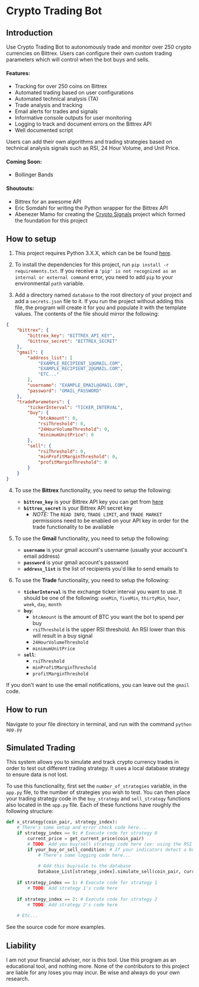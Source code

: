 # Crypto Trading Bot

## Introduction

Use Crypto Trading Bot to autonomously trade and monitor over 250 crypto currencies on Bittrex. Users can configure their
own custom trading parameters which will control when the bot buys and sells.

#### Features:
* Tracking for over 250 coins on Bittrex
* Automated trading based on user configurations
* Automated technical analysis (TA)
* Trade analysis and tracking
* Email alerts for trades and signals
* Informative console outputs for user monitoring
* Logging to track and document errors on the Bittrex API
* Well documented script

Users can add their own algorithms and trading strategies based on technical analysis signals such as RSI, 24 Hour Volume,
and Unit Price.

#### Coming Soon:
* Bollinger Bands

#### Shoutouts:
* Bittrex for an awesome API
* Eric Somdahl for writing the Python wrapper for the Bittrex API
* Abenezer Mamo for creating the [Crypto Signals](https://github.com/AbenezerMamo/crypto-signal) project which formed the
foundation for this project

## How to setup
1) This project requires Python 3.X.X, which can be be found [here](https://www.python.org/ftp/python/3.6.3/python-3.6.3.exe).

2) To install the dependencies for this project, run `pip install -r requirements.txt`. If you receive a `'pip' is not recognized
as an internal or external command` error, you need to add `pip` to your environmental `path` variable.

3) Add a directory named `database` to the root directory of your project and add a `secrets.json` file to it. If you run
the project without adding this file, the program will create it for you and populate it with the template values.
The contents of the file should mirror the following:
```json
{
    "bittrex": {
        "bittrex_key": "BITTREX_API_KEY",
        "bittrex_secret": "BITTREX_SECRET"
    },
    "gmail": {
        "address_list": [
            "EXAMPLE_RECIPIENT_1@GMAIL.COM",
            "EXAMPLE_RECIPIENT_2@GMAIL.COM",
            "ETC..."
        ],
        "username": "EXAMPLE_EMAIL@GMAIL.COM",
        "password": "GMAIL_PASSWORD"
    },
    "tradeParameters": {
        "tickerInterval": "TICKER_INTERVAL",
        "buy": {
            "btcAmount": 0,
            "rsiThreshold": 0,
            "24HourVolumeThreshold": 0,
            "minimumUnitPrice": 0
        },
        "sell": {
            "rsiThreshold": 0,
            "minProfitMarginThreshold": 0,
            "profitMarginThreshold": 0
        }
    }
}
```

4) To use the **Bittrex** functionality, you need to setup the following:
     * **`bittrex_key`** is your Bittrex API key you can get from [here](https://bittrex.com/Manage#sectionApi)
     * **`bittrex_secret`** is your Bittrex API secret key
        * _NOTE:_ The `READ INFO`, `TRADE LIMIT`, and `TRADE MARKET` permissions need to be enabled on your API key in
        order for the trade functionality to be available

5) To use the **Gmail** functionality, you need to setup the following:
     * **`username`** is your gmail account's username (usually your account's email address)
     * **`password`** is your gmail account's password
     * **`address_list`** is the list of recipients you'd like to send emails to

5) To use the **Trade** functionality, you need to setup the following:
     * **`tickerInterval`** is the exchange ticker interval you want to use. It should be one of the following: `oneMin`,
     `fiveMin`, `thirtyMin`, `hour`, `week`, `day`, `month`
     * **`buy`**: 
        * `btcAmount` is the amount of BTC you want the bot to spend per buy
        * `rsiThreshold` is the upper RSI threshold. An RSI lower than this will result in a buy signal
        * `24HourVolumeThreshold` 
        * `minimumUnitPrice`
     * **`sell`**: 
        * `rsiThreshold`
        * `minProfitMarginThreshold`
        * `profitMarginThreshold`

If you don't want to use the email notifications, you can leave out the `gmail` code.

## How to run
Navigate to your file directory in terminal, and run with the command `python app.py`

## Simulated Trading
This system allows you to simulate and track crypto currency trades in order to test out different trading strategy. It uses a local database strategy to ensure data is not lost.

To use this functionality, first set the `number_of_strategies` variable, in the `app.py` file, to the number of strategies you wish to test.
You can then place your trading strategy code in the `buy_strategy` and `sell_strategy` functions also located in the `app.py` file.
Each of these functions have roughly the following structure:
```python
def x_strategy(coin_pair, strategy_index):
    # There's some setup and error check code here...
    if strategy_index == 0: # Execute code for strategy 0
        current_price = get_current_price(coin_pair)
        # TODO: Add you buy/sell strategy code here (ex: using the RSI and/or 24 hour trading volume)
        if your_buy_or_sell_condition: # If your indicators detect a buy/sell, add a simulated buy/sell to the database
            # There's some logging code here...
            
            # Add this buy/sale to the database
            Database_List[strategy_index].simulate_sell(coin_pair, current_price)
            
    if strategy_index == 1: # Execute code for strategy 1
        # TODO: Add strategy 1's code here
        
    if strategy_index == 2: # Execute code for strategy 2
        # TODO: Add strategy 2's code here
        
    # Etc...

```

See the source code for more examples.


## Liability
I am not your financial adviser, nor is this tool. Use this program as an educational tool, and nothing more. None of the contributors to this project are liable for any loses you may incur. Be wise and always do your own research.
